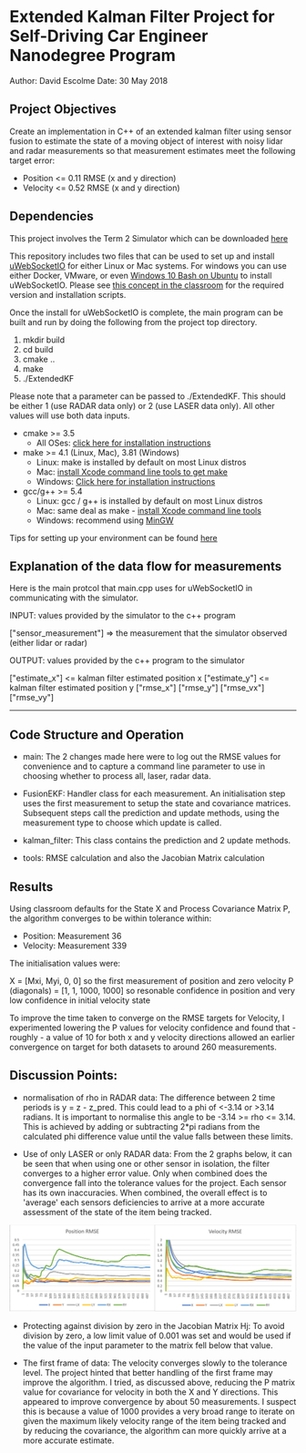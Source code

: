 # Extended Kalman Filter Project for Self-Driving Car Engineer Nanodegree Program

Author: David Escolme
Date: 30 May 2018

## Project Objectives

Create an implementation in C++ of an extended kalman filter using sensor fusion to estimate the state of a moving object of interest with noisy lidar and radar measurements so that measurement estimates meet the following target error:
* Position <= 0.11 RMSE (x and y direction)
* Velocity <= 0.52 RMSE (x and y direction)

[//]: # (Image References)

[image1]: RMSE.png "RMSE Values"

## Dependencies

This project involves the Term 2 Simulator which can be downloaded [here](https://github.com/udacity/self-driving-car-sim/releases)

This repository includes two files that can be used to set up and install [uWebSocketIO](https://github.com/uWebSockets/uWebSockets) for either Linux or Mac systems. For windows you can use either Docker, VMware, or even [Windows 10 Bash on Ubuntu](https://www.howtogeek.com/249966/how-to-install-and-use-the-linux-bash-shell-on-windows-10/) to install uWebSocketIO. Please see [this concept in the classroom](https://classroom.udacity.com/nanodegrees/nd013/parts/40f38239-66b6-46ec-ae68-03afd8a601c8/modules/0949fca6-b379-42af-a919-ee50aa304e6a/lessons/f758c44c-5e40-4e01-93b5-1a82aa4e044f/concepts/16cf4a78-4fc7-49e1-8621-3450ca938b77) for the required version and installation scripts.

Once the install for uWebSocketIO is complete, the main program can be built and run by doing the following from the project top directory.

1. mkdir build
2. cd build
3. cmake ..
4. make
5. ./ExtendedKF

Please note that a parameter can be passed to ./ExtendedKF. This should be either 1 (use RADAR data only) or 2 (use LASER data only). All other values will use both data inputs.

* cmake >= 3.5
  * All OSes: [click here for installation instructions](https://cmake.org/install/)
* make >= 4.1 (Linux, Mac), 3.81 (Windows)
  * Linux: make is installed by default on most Linux distros
  * Mac: [install Xcode command line tools to get make](https://developer.apple.com/xcode/features/)
  * Windows: [Click here for installation instructions](http://gnuwin32.sourceforge.net/packages/make.htm)
* gcc/g++ >= 5.4
  * Linux: gcc / g++ is installed by default on most Linux distros
  * Mac: same deal as make - [install Xcode command line tools](https://developer.apple.com/xcode/features/)
  * Windows: recommend using [MinGW](http://www.mingw.org/)

Tips for setting up your environment can be found [here](https://classroom.udacity.com/nanodegrees/nd013/parts/40f38239-66b6-46ec-ae68-03afd8a601c8/modules/0949fca6-b379-42af-a919-ee50aa304e6a/lessons/f758c44c-5e40-4e01-93b5-1a82aa4e044f/concepts/23d376c7-0195-4276-bdf0-e02f1f3c665d)

## Explanation of the data flow for measurements

Here is the main protcol that main.cpp uses for uWebSocketIO in communicating with the simulator.

INPUT: values provided by the simulator to the c++ program

["sensor_measurement"] => the measurement that the simulator observed (either lidar or radar)

OUTPUT: values provided by the c++ program to the simulator

["estimate_x"] <= kalman filter estimated position x
["estimate_y"] <= kalman filter estimated position y
["rmse_x"]
["rmse_y"]
["rmse_vx"]
["rmse_vy"]

---

## Code Structure and Operation

* main: The 2 changes made here were to log out the RMSE values for convenience and to capture a command line parameter to use in choosing whether to process all, laser, radar data.

* FusionEKF: Handler class for each measurement. An initialisation step uses the first measurement to setup the state and covariance matrices. Subsequent steps call the prediction and update methods, using the measurement type to choose which update is called.

* kalman_filter: This class contains the prediction and 2 update methods.

* tools: RMSE calculation and also the Jacobian Matrix calculation

## Results

Using classroom defaults for the State X and Process Covariance Matrix P, the algorithm converges to be within tolerance within:
* Position: Measurement 36
* Velocity: Measurement 339

The initialisation values were:

X = [Mxi, Myi, 0, 0] so the first measurement of position and zero velocity
P (diagonals) = [1, 1, 1000, 1000] so resonable confidence in position and very low confidence in initial velocity state

To improve the time taken to converge on the RMSE targets for Velocity, I experimented lowering the P values for velocity confidence and found that - roughly - a value of 10 for both x and y velocity directions allowed an earlier convergence on target for both datasets to around 260 measurements.

## Discussion Points:

* normalisation of rho in RADAR data: The difference between 2 time periods is y = z - z_pred. This could lead to a phi of <-3.14 or >3.14 radians. It is important to normalise this angle to be -3.14 >= rho <= 3.14. This is achieved by adding or subtracting 2*pi radians from the calculated phi difference value until the value falls between these limits.

* Use of only LASER or only RADAR data: From the 2 graphs below, it can be seen that when using one or other sensor in isolation, the filter converges to a higher error value. Only when combined does the convergence fall into the tolerance values for the project. Each sensor has its own inaccuracies. When combined, the overall effect is to 'average' each sensors deficiencies to arrive at a more accurate assessment of the state of the item being tracked.

![alt text][image1]

* Protecting against division by zero in the Jacobian Matrix Hj: To avoid division by zero, a low limit value of 0.001 was set and would be used if the value of the input parameter to the matrix fell below that value.

* The first frame of data: The velocity converges slowly to the tolerance level. The project hinted that better handling of the first frame may improve the algorithm. I tried, as discussed above, reducing the P matrix value for covariance for velocity in both the X and Y directions. This appeared to improve convergence by about 50 measurements. I suspect this is because a value of 1000 provides a very broad range to iterate on given the maximum likely velocity range of the item being tracked and by reducing the covariance, the algorithm can more quickly arrive at a more accurate estimate.


